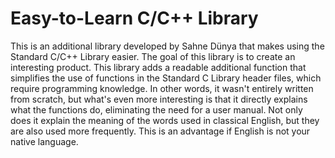 # Easy-to-Learn C/C++ Library
This is an additional library developed by Sahne Dünya that makes using the Standard C/C++ Library easier. The goal of this library is to create an interesting product. This library adds a readable additional function that simplifies the use of functions in the Standard C Library header files, which require programming knowledge. In other words, it wasn't entirely written from scratch, but what's even more interesting is that it directly explains what the functions do, eliminating the need for a user manual. Not only does it explain the meaning of the words used in classical English, but they are also used more frequently. This is an advantage if English is not your native language.
